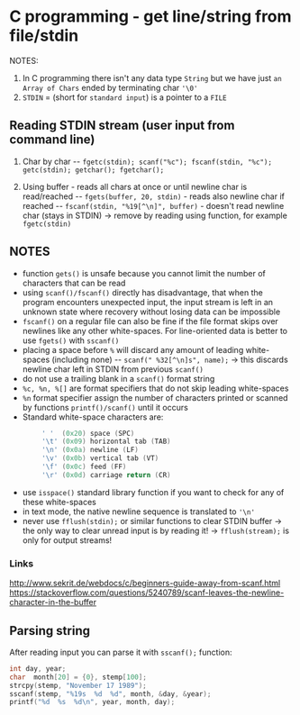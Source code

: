 # C programming - get line/string from file/stdin

NOTES:
1. In C programming there isn't any data type `String` but we have just `an Array of Chars` ended by terminating char `'\0'`
2.  `STDIN` = (short for `standard input`) is a pointer to a `FILE`

## Reading STDIN stream (user input from command line)
1. Char by char
-- `fgetc(stdin); scanf("%c"); fscanf(stdin, "%c"); getc(stdin); getchar(); fgetchar();`

2. Using buffer - reads all chars at once or until newline char is read/reached
-- `fgets(buffer, 20, stdin)` - reads also newline char if reached
-- `fscanf(stdin, "%19[^\n]", buffer)` - doesn't read newline char (stays in STDIN) -> remove by reading using function, for example `fgetc(stdin)`

## NOTES
- function `gets()` is unsafe because you cannot limit the number of characters that can be read
- using `scanf()/fscanf()` directly has disadvantage, that when the program encounters unexpected input, the input stream is left in an unknown state where recovery without losing data can be impossible
- `fscanf()` on a regular file can also be fine if the file format skips over newlines like any other white-spaces. For line-oriented data is better to use `fgets()` with `sscanf()`
- placing a space before `%` will discard any amount of leading white-spaces (including none) 
-- `scanf(" %32[^\n]s", name);` -> this discards newline char left in STDIN from previous `scanf()`
- do not use a trailing blank in a `scanf()` format string
- `%c, %n, %[]` are format specifiers that do not skip leading white-spaces
- `%n` format specifier assign the number of characters printed or scanned by functions `printf()/scanf()` until it occurs
- Standard white-space characters are:
```c
		' '  (0x20) space (SPC)
		'\t' (0x09) horizontal tab (TAB)
		'\n' (0x0a) newline (LF)
		'\v' (0x0b) vertical tab (VT)
		'\f' (0x0c) feed (FF)
		'\r' (0x0d) carriage return (CR)
```

- use `isspace()` standard library function if you want to check for any of these white-spaces
- in text mode, the native newline sequence is translated to `'\n'`
- never use `fflush(stdin);` or similar functions to clear STDIN buffer -> the only way to clear unread input is by reading it! -> `fflush(stream);` is only for output streams!
### Links
http://www.sekrit.de/webdocs/c/beginners-guide-away-from-scanf.html
https://stackoverflow.com/questions/5240789/scanf-leaves-the-newline-character-in-the-buffer

## Parsing string
After reading input you can parse it with `sscanf();` function:
```c
int day, year;
char  month[20] = {0}, stemp[100];
strcpy(stemp, "November 17 1989");
sscanf(stemp, "%19s  %d  %d", month, &day, &year);
printf("%d  %s  %d\n", year, month, day);
```

